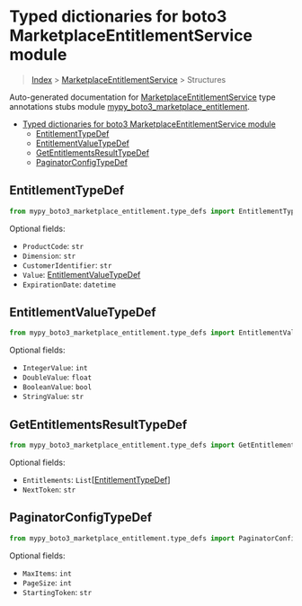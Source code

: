 # Typed dictionaries for boto3 MarketplaceEntitlementService module

> [Index](../README.md) > [MarketplaceEntitlementService](./README.md) >
> Structures

Auto-generated documentation for
[MarketplaceEntitlementService](https://boto3.amazonaws.com/v1/documentation/api/latest/reference/services/marketplace-entitlement.html#MarketplaceEntitlementService)
type annotations stubs module
[mypy_boto3_marketplace_entitlement](https://pypi.org/project/mypy-boto3-marketplace-entitlement/).

- [Typed dictionaries for boto3 MarketplaceEntitlementService module](#typed-dictionaries-for-boto3-marketplaceentitlementservice-module)
  - [EntitlementTypeDef](#entitlementtypedef)
  - [EntitlementValueTypeDef](#entitlementvaluetypedef)
  - [GetEntitlementsResultTypeDef](#getentitlementsresulttypedef)
  - [PaginatorConfigTypeDef](#paginatorconfigtypedef)

## EntitlementTypeDef

```python
from mypy_boto3_marketplace_entitlement.type_defs import EntitlementTypeDef
```

Optional fields:

- `ProductCode`: `str`
- `Dimension`: `str`
- `CustomerIdentifier`: `str`
- `Value`:
  [EntitlementValueTypeDef](https://vemel.github.io/boto3_stubs_docs/mypy_boto3_marketplace_entitlement/type_defs.html#entitlementvaluetypedef)
- `ExpirationDate`: `datetime`

## EntitlementValueTypeDef

```python
from mypy_boto3_marketplace_entitlement.type_defs import EntitlementValueTypeDef
```

Optional fields:

- `IntegerValue`: `int`
- `DoubleValue`: `float`
- `BooleanValue`: `bool`
- `StringValue`: `str`

## GetEntitlementsResultTypeDef

```python
from mypy_boto3_marketplace_entitlement.type_defs import GetEntitlementsResultTypeDef
```

Optional fields:

- `Entitlements`:
  `List`\[[EntitlementTypeDef](https://vemel.github.io/boto3_stubs_docs/mypy_boto3_marketplace_entitlement/type_defs.html#entitlementtypedef)\]
- `NextToken`: `str`

## PaginatorConfigTypeDef

```python
from mypy_boto3_marketplace_entitlement.type_defs import PaginatorConfigTypeDef
```

Optional fields:

- `MaxItems`: `int`
- `PageSize`: `int`
- `StartingToken`: `str`
